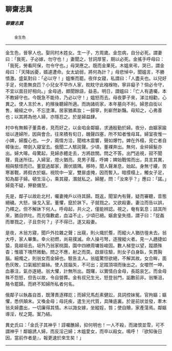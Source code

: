 

## 聊齋志異

##### 聊齋志異
　　`金生色`

* * *

金生色，晉寧人也。娶同村木姓女。生一子，方周歲。金忽病，自分必死。謂妻曰：「我死，子必嫁，勿守也！」妻聞之，甘詞厚誓，期以必死。金搖手呼母曰：「我死，勞看阿保，勿令守也。」母哭應之。既而金果死。木媼來弔，哭已，謂金母曰：「天降凶憂，婿遽遭命。女太幼弱，將何為計？」母悲悼中，聞媼言，不勝憤激。盛氣對曰：「必以守！」媼慚而罷。夜伴女寢，私謂曰：「人盡夫也。以兒好手足，何患無良匹？小兒女不早作人家，眈眈守此襁褓物，寧非癡子？倘必令守，不宜以面目好相向。」金母過，頗聞餘語，益恚。明日，謂媼曰：「亡人有遺囑，本不教婦守也。今既急不能待，乃必以守！」媼怒而去。母夜夢子來，涕泣相勸，心異之。使人言於木，約殯後聽婦所適。而詢諸術家，本年墓向不利。婦思自衒以售，縗絰之中，不忘塗澤。居家猶素妝；一歸寧，則嶄然新豔。母知之，心弗善也；以其將為他人婦，亦隱忍之。於是婦益肆。

村中有無賴子董貴者，見而好之，以金啗金鄰嫗，求通殷勤於婦。夜分，由嫗家踰垣以達婦所，因與會合。往來積有旬日，醜聲四塞，所不知者惟母耳。婦室夜惟一小婢，婦腹心也。一夕，兩情方洽，聞棺木震響，聲如爆竹。婢在外榻，見亡者自幛後出，帶劍入寢室去。俄聞二人駭詫聲。少頃，董裸奔出。無何，金捽婦髮亦出。婦大嗥。母驚起，見婦赤體走去，方將啟關。問之不答。出門追視，寂不聞聲，竟迷所往。入婦室，燈火猶亮。見男子履，呼婢；婢始戰惕而出，具言其異，相與駭怪而已。董竄過鄰家，團伏牆隅。移時，聞人聲漸息，始起。身無寸縷，苦寒甚戰，將假衣於嫗。視院中一室，雙扉虛掩，因而暫入。暗摸榻上，觸女子足，知為鄰子婦。頓生淫心，乘其寢，潛就私之。婦醒，問：「汝來乎？」應曰：「諾。」婦竟不疑，狎褻備至。

先是，鄰子以故赴北村，囑妻掩戶以待其歸。既返，聞室內有聲，疑而審聽，音態絕穢。大怒，操戈入室。董懼，竄於牀下。子就戮之。又欲殺妻。妻泣而告以誤，乃釋之。但不解牀下何人。呼母起，共火之，僅能辨認。視之，奄有氣息；詰其所來，猶自供吐。而刃傷數處，血溢不止，少頃已絕。嫗倉皇失措，謂子曰：「捉姦而單戮之，子且奈何？」子不得已，遂又殺妻。

是夜，木翁方寢，聞戶外拉雜之聲；出窺，則火熾於簷，而縱火人猶彷徨未去。翁大呼，家人畢集。幸火初燃，尚易撲滅。命人操弓弩，逐搜縱火者。見一人趫捷如猿，竟越垣去。垣外乃翁家桃園，園中四繚周墉皆峻固。數人梯登以望，蹤蹟殊杳；惟牆下塊然微動。問之不應，射之而耎。啟扉往驗，則女子白身臥，矢貫胸腦。細燭之，則翁女而金婦也。駭告主人。翁媼驚怛欲絕，不解其故。女合眸，面色灰敗，口氣細於屬絲。使人拔腦矢，不可出；足踏頂項而後出之。女嚶然一呻，血暴注，氣亦遂絕。翁大懼，計無所出。既曙，以實情白金母，長跽哀乞。而金母殊不怨怒，但告以故，令自營葬。金有叔兄生光，怒登翁門，詬數前非。翁慚沮，賂令罷歸。而終不知婦所私者何名。

俄鄰子以執姦自首，既薄責逐釋訖；而婦兄馬彪素健訟，具詞控妹冤。官拘嫗；嫗懼，悉供顛末。又喚金母；母託疾，遣生光代質，具陳底裏。於是前狀並發，牽木翁夫婦盡出，一切廉得其情。木以誨女嫁，坐縱婬，笞；使自贖，家產蕩焉。鄰嫗導淫，杖之斃。案乃結。

異史氏曰：「金氏子其神乎！諄囑醮婦，抑何明也！一人不殺，而諸恨並雪，可不謂神乎！鄰嫗誘人婦，而反淫己婦；木媼愛女，而卒以殺女。鳴呼！『欲知後日因，當前作者是』，報更速於來生矣！」

* * *

